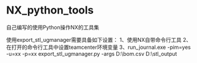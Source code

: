 # NX_python_tools
自己编写的使用Python操作NX的工具集

使用export_stl_ugmanager需要具备如下设置：
1、使用NX自带命令行工具
2、在打开的命令行工具中设置teamcenter环境变量
3、run_journal.exe -pim=yes -u=xx -p=xx export_stl_ugmanager.py  -args D:\bom.csv D:\stl_output 

